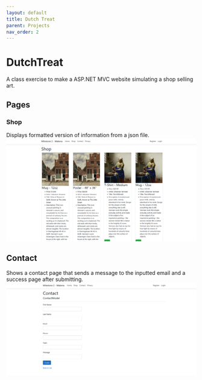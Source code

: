 ```yaml
---
layout: default
title: Dutch Treat
parent: Projects
nav_order: 2
---
```

# DutchTreat

A class exercise to make a ASP.NET MVC website simulating a shop selling art.

## Pages
### Shop
Displays formatted version of information from a json file.
![An image showing various art works being listed as mugs, posters, etc](img/dtshop.png)

## Contact
Shows a contact page that sends a message to the inputted email and a success page after submitting.
![An image showing a contact form with various input fields and a create button](img/dtcontact.png)
